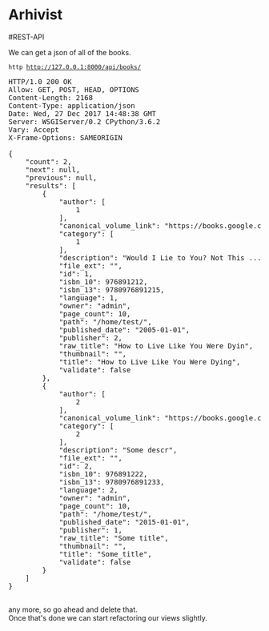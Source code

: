 # Arhivist 

#REST-API
<p>We can get a json of all of the books.</p>

<code>http http://127.0.0.1:8000/api/books/</code>
<pre>
HTTP/1.0 200 OK
Allow: GET, POST, HEAD, OPTIONS
Content-Length: 2168
Content-Type: application/json
Date: Wed, 27 Dec 2017 14:48:38 GMT
Server: WSGIServer/0.2 CPython/3.6.2
Vary: Accept
X-Frame-Options: SAMEORIGIN
   
{
    "count": 2, 
    "next": null, 
    "previous": null, 
    "results": [
        {
            "author": [
                1
            ], 
            "canonical_volume_link": "https://books.google.com/books/about/How_to_Live_Like_You_Were_Dying_PDF.html?hl=&id=gNFcTw52DPUC", 
            "category": [
                1
            ], 
            "description": "Would I Lie to You? Not This ...", 
            "file_ext": "", 
            "id": 1, 
            "isbn_10": 976891212, 
            "isbn_13": 9780976891215, 
            "language": 1, 
            "owner": "admin", 
            "page_count": 10, 
            "path": "/home/test/", 
            "published_date": "2005-01-01", 
            "publisher": 2, 
            "raw_title": "How to Live Like You Were Dyin", 
            "thumbnail": "", 
            "title": "How to Live Like You Were Dying", 
            "validate": false
        }, 
        {
            "author": [
                2
            ], 
            "canonical_volume_link": "https://books.google.com/books/about/some.html?hl=&id=gNFcTw52DPUC", 
            "category": [
                2
            ], 
            "description": "Some descr", 
            "file_ext": "", 
            "id": 2, 
            "isbn_10": 976891222, 
            "isbn_13": 9780976891233, 
            "language": 2, 
            "owner": "admin", 
            "page_count": 10, 
            "path": "/home/test/", 
            "published_date": "2015-01-01", 
            "publisher": 1, 
            "raw_title": "Some title", 
            "thumbnail": "", 
            "title": "Some_title", 
            "validate": false
        }
    ]
}
    
</pre>
any more, so go ahead and delete that.  
Once that's done we can start refactoring our views slightly.
